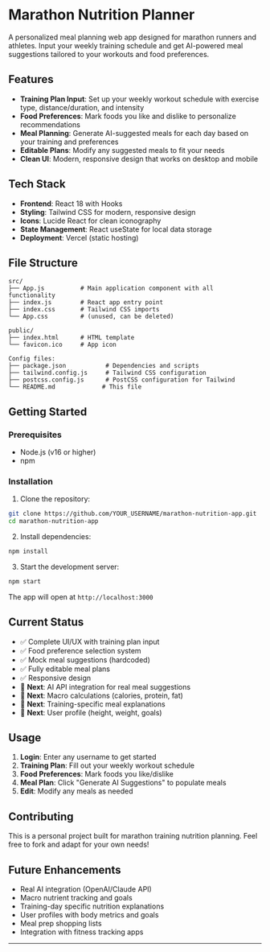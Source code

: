 # Marathon Nutrition Planner

A personalized meal planning web app designed for marathon runners and athletes. Input your weekly training schedule and get AI-powered meal suggestions tailored to your workouts and food preferences.

## Features

- **Training Plan Input**: Set up your weekly workout schedule with exercise type, distance/duration, and intensity
- **Food Preferences**: Mark foods you like and dislike to personalize recommendations
- **Meal Planning**: Generate AI-suggested meals for each day based on your training and preferences
- **Editable Plans**: Modify any suggested meals to fit your needs
- **Clean UI**: Modern, responsive design that works on desktop and mobile

## Tech Stack

- **Frontend**: React 18 with Hooks
- **Styling**: Tailwind CSS for modern, responsive design
- **Icons**: Lucide React for clean iconography
- **State Management**: React useState for local data storage
- **Deployment**: Vercel (static hosting)

## File Structure

```
src/
├── App.js          # Main application component with all functionality
├── index.js        # React app entry point
├── index.css       # Tailwind CSS imports
└── App.css         # (unused, can be deleted)

public/
├── index.html      # HTML template
└── favicon.ico     # App icon

Config files:
├── package.json           # Dependencies and scripts
├── tailwind.config.js     # Tailwind CSS configuration
├── postcss.config.js      # PostCSS configuration for Tailwind
└── README.md             # This file
```

## Getting Started

### Prerequisites
- Node.js (v16 or higher)
- npm

### Installation

1. Clone the repository:
```bash
git clone https://github.com/YOUR_USERNAME/marathon-nutrition-app.git
cd marathon-nutrition-app
```

2. Install dependencies:
```bash
npm install
```

3. Start the development server:
```bash
npm start
```

The app will open at `http://localhost:3000`

## Current Status

- ✅ Complete UI/UX with training plan input
- ✅ Food preference selection system
- ✅ Mock meal suggestions (hardcoded)
- ✅ Fully editable meal plans
- ✅ Responsive design
- 🔄 **Next**: AI API integration for real meal suggestions
- 🔄 **Next**: Macro calculations (calories, protein, fat)
- 🔄 **Next**: Training-specific meal explanations
- 🔄 **Next**: User profile (height, weight, goals)

## Usage

1. **Login**: Enter any username to get started
2. **Training Plan**: Fill out your weekly workout schedule
3. **Food Preferences**: Mark foods you like/dislike
4. **Meal Plan**: Click "Generate AI Suggestions" to populate meals
5. **Edit**: Modify any meals as needed

## Contributing

This is a personal project built for marathon training nutrition planning. Feel free to fork and adapt for your own needs!

## Future Enhancements

- Real AI integration (OpenAI/Claude API)
- Macro nutrient tracking and goals
- Training-day specific nutrition explanations
- User profiles with body metrics and goals
- Meal prep shopping lists
- Integration with fitness tracking apps

---